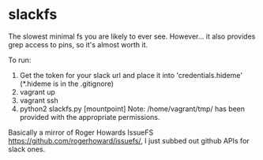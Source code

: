 # slackfs
The slowest minimal fs you are likely to ever see. However... it also provides grep access to pins, so it's almost worth it. 


To run:
  1. Get the token for your slack url and place it into 'credentials.hideme' (*.hideme is in the .gitignore)
  2. vagrant up
  3. vagrant ssh
  4. python2 slackfs.py [mountpoint] Note: /home/vagrant/tmp/ has been provided with the appropriate permissions.

Basically a mirror of Roger Howards IssueFS https://github.com/rogerhoward/issuefs/, I just subbed out github APIs for slack ones.
